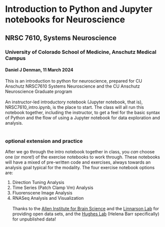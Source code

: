 # Introduction to Python and Jupyter notebooks for Neuroscience
## NRSC 7610, Systems Neuroscience
### University of Colorado School of Medicine, Anschutz Medical Campus
#### Daniel J Denman, 11 March 2024

This is an introduction to python for neuroscience, prepared for CU Anschutz NRSC7610 Systems Neuroscience and the CU Anschutz Neuroscience Graduate program
<br>
<br>
An instructor-led introductory notebook (Jupyter notebook, that is), NRSC7610_intro.ipynb, is the place to start. The class will all run this notebook together, including the instructor, to get a feel for the basic syntax of Python and the flow of using a Jupyter notebook for data exploration and analysis.
<br>
<br>
### optional extension and practice
After we go through the intro notebook together in class, you *can* choose one (or more!) of the exercise notebooks to work through. These notebooks will have a mixed of pre-written code and exercises, always towards an analysis goal typical for the modality. The four exercise notebook options are:
1. Direction Tuning Analysis
2. Time Series (Patch Clamp Vm) Analysis
3. Fluorenscene Image Analysis
4. RNASeq Analysis and Visualization
<br><br>Thanks to the [Allen Institute for Brain Science](https://portal.brain-map.org/) and the [Linnarson Lab](http://linnarssonlab.org/) for providing open data sets, and the [Hughes Lab](https://www.ethanhugheslab.com/) (Helena Barr specifically) for unpublished data!
